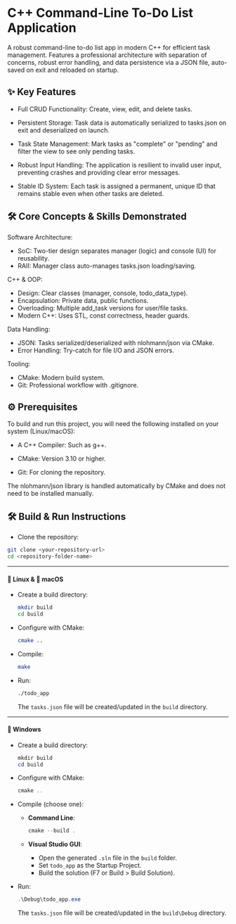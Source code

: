 
# C++ Command-Line To-Do List Application
A robust command-line to-do list app in modern C++ for efficient task management. Features a professional architecture with separation of concerns, robust error handling, and data persistence via a JSON file, auto-saved on exit and reloaded on startup.





## ✨ Key Features
- Full CRUD Functionality: Create, view, edit, and delete tasks.

- Persistent Storage: Task data is automatically serialized to tasks.json on exit and deserialized on launch.

- Task State Management: Mark tasks as "complete" or "pending" and filter the view to see only pending tasks.

- Robust Input Handling: The application is resilient to invalid user input, preventing crashes and providing clear error messages.

- Stable ID System: Each task is assigned a permanent, unique ID that remains stable even when other tasks are deleted.
## 🛠️ Core Concepts & Skills Demonstrated

Software Architecture:
- SoC: Two-tier design separates manager (logic) and console (UI) for reusability.
- RAII: Manager class auto-manages tasks.json loading/saving.

C++ & OOP:

- Design: Clear classes (manager, console, todo_data_type).
- Encapsulation: Private data, public functions.
- Overloading: Multiple add_task versions for user/file tasks.
- Modern C++: Uses STL, const correctness, header guards.

Data Handling:

- JSON: Tasks serialized/deserialized with nlohmann/json via CMake.
- Error Handling: Try-catch for file I/O and JSON errors.

Tooling:

- CMake: Modern build system.
- Git: Professional workflow with .gitignore.

## ⚙️ Prerequisites
To build and run this project, you will need the following installed on your system (Linux/macOS):

- A C++ Compiler: Such as g++.

- CMake: Version 3.10 or higher.

- Git: For cloning the repository.

The nlohmann/json library is handled automatically by CMake and does not need to be installed manually.

## 🛠️ Build & Run Instructions

- Clone the repository:

```bash
git clone <your-repository-url>
cd <repository-folder-name>
````

---

#### 🐧 Linux & 🍎 macOS
- Create a build directory:

   ```bash
   mkdir build
   cd build
   ```

- Configure with CMake:

   ```bash
   cmake ..
   ```

- Compile:

   ```bash
   make
   ```

- Run:

   ```bash
   ./todo_app
   ```

   The `tasks.json` file will be created/updated in the `build` directory.

---

#### 🏁 Windows

- Create a build directory:

   ```powershell
   mkdir build
   cd build
   ```

- Configure with CMake:

   ```powershell
   cmake ..
   ```

- Compile (choose one):

   * **Command Line**:

     ```powershell
     cmake --build .
     ```

   * **Visual Studio GUI**:

     * Open the generated `.sln` file in the `build` folder.
     * Set `todo_app` as the Startup Project.
     * Build the solution (F7 or Build > Build Solution).

- Run:

   ```powershell
   .\Debug\todo_app.exe
   ```

   The `tasks.json` file will be created/updated in the `build\Debug` directory.

